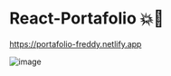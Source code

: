 # React-Portafolio 💥💫
https://portafolio-freddy.netlify.app 

![image](https://user-images.githubusercontent.com/60240116/107090688-34166300-67c6-11eb-8ecf-e039fc8857e8.png)
